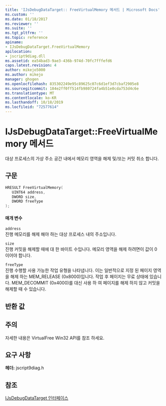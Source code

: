 ```yaml
---
title: 'IJsDebugDataTarget:: FreeVirtualMemory 메서드 | Microsoft Docs'
ms.custom: ''
ms.date: 01/18/2017
ms.reviewer: ''
ms.suite: ''
ms.tgt_pltfrm: ''
ms.topic: reference
apiname:
- IJsDebugDataTarget.FreeVirtualMemory
apilocation:
- jscript9diag.dll
ms.assetid: ea54bad3-9ae3-436b-974d-70fc7fffefd6
caps.latest.revision: 4
author: mikejo5000
ms.author: mikejo
manager: ghogen
ms.openlocfilehash: 835302249e95c89625c07c6d1ef3d7cbaf2905e8
ms.sourcegitcommit: 184e2ff0ff514fb980724fa4b51e0cda753d4c6e
ms.translationtype: MT
ms.contentlocale: ko-KR
ms.lasthandoff: 10/18/2019
ms.locfileid: "72577614"
---
```

# <a name="ijsdebugdatatargetfreevirtualmemory-method"></a>IJsDebugDataTarget::FreeVirtualMemory 메서드
대상 프로세스의 가상 주소 공간 내에서 메모리 영역을 해제 및/또는 커밋 취소 합니다.  
  
## <a name="syntax"></a>구문  
  
```cpp
HRESULT FreeVirtualMemory(  
   UINT64 address,  
   DWORD size,  
   DWORD freeType  
);  
```  
  
#### <a name="parameters"></a>매개 변수  
 `address`  
 진행 메모리를 해제 해야 하는 대상 프로세스 내의 주소입니다.  
  
 `size`  
 진행 커밋을 해제할 때에 대 한 바이트 수입니다. 메모리 영역을 해제 하려면이 값이 0 이어야 합니다.  
  
 `freeType`  
 진행 수행할 사용 가능한 작업 유형을 나타냅니다. 이는 일반적으로 지정 된 페이지 영역을 해제 하는 MEM_RELEASE (0x8000)입니다. 작업 후 페이지는 무료 상태에 있습니다. MEM_DECOMMIT (0x4000)를 대신 사용 하 여 페이지를 해제 하지 않고 커밋을 해제할 때 수 있습니다.  
  
## <a name="return-value"></a>반환 값  
  
## <a name="remarks"></a>주의  
 자세한 내용은 VirtualFree Win32 API를 참조 하세요.  
  
## <a name="requirements"></a>요구 사항  
 **헤더:** jscript9diag.h  
  
## <a name="see-also"></a>참조  
 [IJsDebugDataTarget 인터페이스](../../winscript/reference/ijsdebugdatatarget-interface.md)